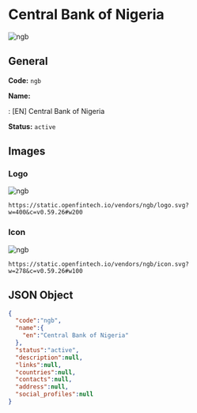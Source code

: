 
# Central Bank of Nigeria 
![ngb](https://static.openfintech.io/vendors/ngb/logo.svg?w=400&c=v0.59.26#w200)  

## General 
 
**Code:** `ngb` 
 
**Name:** 
 
:	[EN] Central Bank of Nigeria 
 
**Status:** `active` 
 

## Images 

### Logo 
 
![ngb](https://static.openfintech.io/vendors/ngb/logo.svg?w=400&c=v0.59.26#w200)  

```
https://static.openfintech.io/vendors/ngb/logo.svg?w=400&c=v0.59.26#w200
```  

### Icon 
 
![ngb](https://static.openfintech.io/vendors/ngb/icon.svg?w=278&c=v0.59.26#w100)  

```
https://static.openfintech.io/vendors/ngb/icon.svg?w=278&c=v0.59.26#w100
```  

## JSON Object 

```json
{
  "code":"ngb",
  "name":{
    "en":"Central Bank of Nigeria"
  },
  "status":"active",
  "description":null,
  "links":null,
  "countries":null,
  "contacts":null,
  "address":null,
  "social_profiles":null
}
```  
